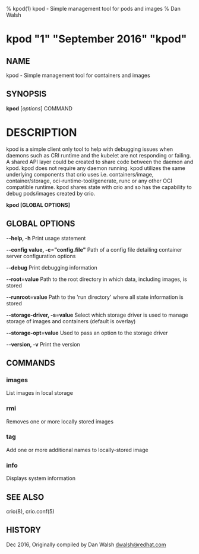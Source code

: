 % kpod(1) kpod - Simple management tool for pods and images
% Dan Walsh
# kpod "1" "September 2016" "kpod"
## NAME
kpod - Simple management tool for containers and images

## SYNOPSIS
**kpod** [*options*] COMMAND

# DESCRIPTION
kpod is a simple client only tool to help with debugging issues when daemons
such as CRI runtime and the kubelet are not responding or failing. A shared API
layer could be created to share code between the daemon and kpod. kpod does not
require any daemon running. kpod utilizes the same underlying components that
crio uses i.e. containers/image, container/storage, oci-runtime-tool/generate,
runc or any other OCI compatible runtime. kpod shares state with crio and so
has the capability to debug pods/images created by crio.

**kpod [GLOBAL OPTIONS]**

## GLOBAL OPTIONS

**--help, -h**
  Print usage statement

**--config value, -c**=**"config.file"**
   Path of a config file detailing container server configuration options

**--debug**
   Print debugging information

**--root**=**value**
   Path to the root directory in which data, including images, is stored

**--runroot**=**value**
   Path to the 'run directory' where all state information is stored

**--storage-driver, -s**=**value**
   Select which storage driver is used to manage storage of images and containers (default is overlay)

**--storage-opt**=**value**
   Used to pass an option to the storage driver

**--version, -v**
  Print the version

## COMMANDS

### images
List images in local storage

### rmi
Removes one or more locally stored images

### tag
Add one or more additional names to locally-stored image

### info
Displays system information

## SEE ALSO
crio(8), crio.conf(5)

## HISTORY
Dec 2016, Originally compiled by Dan Walsh <dwalsh@redhat.com>
